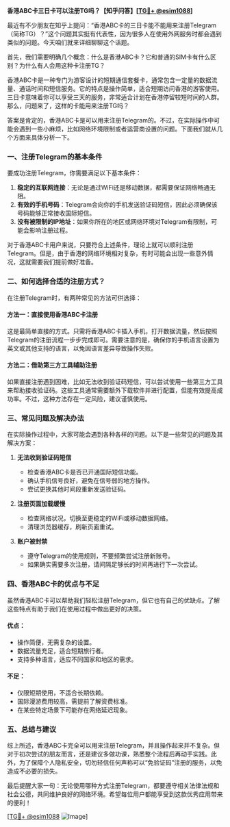 **香港ABC卡三日卡可以注册TG吗？【知乎问答】[[TG💪+ @esim1088](https://t.me/s/esim1088)]**

最近有不少朋友在知乎上提问：“香港ABC卡的三日卡能不能用来注册Telegram（简称TG）？”这个问题其实挺有代表性，因为很多人在使用外网服务时都会遇到类似的问题。今天咱们就来详细聊聊这个话题。

首先，我们需要明确几个概念：什么是香港ABC卡？它和普通的SIM卡有什么区别？为什么有人会用这种卡注册TG？

香港ABC卡是一种专门为游客设计的短期通信套餐卡，通常包含一定量的数据流量、通话时间和短信服务。它的特点是操作简单，适合短期访问香港的游客使用。三日卡意味着你可以享受三天的服务，非常适合计划在香港停留较短时间的人群。那么，问题来了，这样的卡能用来注册TG吗？

答案是肯定的，香港ABC卡是可以用来注册Telegram的。不过，在实际操作中可能会遇到一些小麻烦，比如网络环境限制或者运营商设置的问题。下面我们就从几个方面来具体分析一下。

### 一、注册Telegram的基本条件

要成功注册Telegram，你需要满足以下基本条件：
1. **稳定的互联网连接**：无论是通过WiFi还是移动数据，都需要保证网络畅通无阻。
2. **有效的手机号码**：Telegram会向你的手机发送验证码短信，因此必须确保该号码能够正常接收国际短信。
3. **没有被限制的IP地址**：如果你所在的地区或网络环境对Telegram有限制，可能会影响注册过程。

对于香港ABC卡用户来说，只要符合上述条件，理论上就可以顺利注册Telegram。但是，由于香港的网络环境相对复杂，有时可能会出现一些意外情况，这就需要我们提前做好准备。

### 二、如何选择合适的注册方式？

在注册Telegram时，有两种常见的方法可供选择：

#### 方法一：直接使用香港ABC卡注册

这是最简单直接的方式。只需将香港ABC卡插入手机，打开数据流量，然后按照Telegram的注册流程一步步完成即可。需要注意的是，确保你的手机语言设置为英文或其他支持的语言，以免因语言差异导致操作失败。

#### 方法二：借助第三方工具辅助注册

如果直接注册遇到困难，比如无法收到验证码短信，可以尝试使用一些第三方工具来帮助接收验证码。这些工具通常需要额外下载软件并进行配置，但能有效提高成功率。不过，这种方法存在一定风险，建议谨慎使用。

### 三、常见问题及解决办法

在实际操作过程中，大家可能会遇到各种各样的问题。以下是一些常见的问题及其解决方案：

1. **无法收到验证码短信**
   - 检查香港ABC卡是否已开通国际短信功能。
   - 确认手机信号良好，避免在信号弱的地方操作。
   - 尝试更换其他时间段重新发送验证码。

2. **注册页面加载缓慢**
   - 检查网络状况，切换至更稳定的WiFi或移动数据网络。
   - 清理浏览器缓存，刷新页面重试。

3. **账户被封禁**
   - 遵守Telegram的使用规则，不要频繁尝试注册新账号。
   - 如果确实需要多次注册，请间隔足够长的时间再进行下一次尝试。

### 四、香港ABC卡的优点与不足

虽然香港ABC卡可以帮助我们轻松注册Telegram，但它也有自己的优缺点。了解这些特点有助于我们在使用过程中做出更好的决策。

#### 优点：
- 操作简便，无需复杂的设置。
- 数据流量充足，适合短期旅行者。
- 支持多种语言，适应不同国家和地区的需求。

#### 不足：
- 仅限短期使用，不适合长期依赖。
- 国际漫游费用较高，需提前了解资费标准。
- 在某些特定场景下可能存在网络延迟现象。

### 五、总结与建议

综上所述，香港ABC卡完全可以用来注册Telegram，并且操作起来并不复杂。但对于初次尝试的朋友而言，还是建议多做功课，熟悉整个流程后再动手实践。此外，为了保障个人隐私安全，切勿轻信任何声称可以“免验证码”注册的服务，以免造成不必要的损失。

最后提醒大家一句：无论使用哪种方式注册Telegram，都要遵守相关法律法规和社会公德，共同维护良好的网络环境。希望每位用户都能享受到这款优秀应用带来的便利！

[[TG💪+ @esim1088](https://t.me/s/esim1088) ![Image](https://i.postimg.cc/4NQfJmqS/Snipaste-2025-05-13-00-14-12.png)]